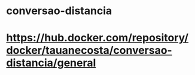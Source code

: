 # conversao-distancia
# https://hub.docker.com/repository/docker/tauanecosta/conversao-distancia/general